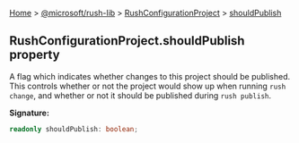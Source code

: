 [Home](./index) &gt; [@microsoft/rush-lib](./rush-lib.md) &gt; [RushConfigurationProject](./rush-lib.rushconfigurationproject.md) &gt; [shouldPublish](./rush-lib.rushconfigurationproject.shouldpublish.md)

## RushConfigurationProject.shouldPublish property

A flag which indicates whether changes to this project should be published. This controls whether or not the project would show up when running `rush change`<!-- -->, and whether or not it should be published during `rush publish`<!-- -->.

<b>Signature:</b>

```typescript
readonly shouldPublish: boolean;
```

